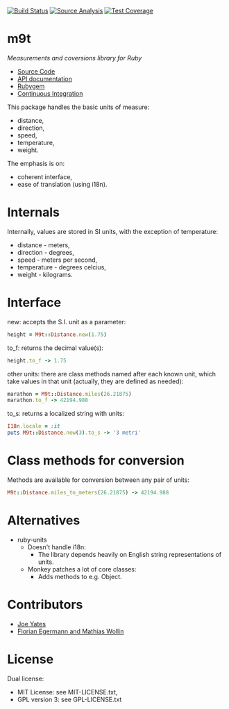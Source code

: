 [![Build Status](https://secure.travis-ci.org/joeyates/m9t.png)][Continuous Integration]
[![Source Analysis](https://codeclimate.com/github/joeyates/m9t/badges/gpa.svg)](https://codeclimate.com/github/joeyates/m9t)
[![Test Coverage](https://codeclimate.com/github/joeyates/m9t/badges/coverage.svg)](https://codeclimate.com/github/joeyates/m9t/coverage)

# m9t

*Measurements and coversions library for Ruby*

  * [Source Code]
  * [API documentation]
  * [Rubygem]
  * [Continuous Integration]

[Source Code]: https://github.com/joeyates/m9t "Source code at GitHub"
[API documentation]: http://rubydoc.info/gems/m9t/frames "RDoc API Documentation at Rubydoc.info"
[Rubygem]: http://rubygems.org/gems/m9t "Ruby gem at rubygems.org"
[Continuous Integration]: http://travis-ci.org/joeyates/m9t "Build status by Travis-CI"

This package handles the basic units of measure:

- distance,
- direction,
- speed,
- temperature,
- weight.

The emphasis is on:

- coherent interface,
- ease of translation (using i18n).

Internals
=========

Internally, values are stored in SI units, with the exception of temperature:

- distance - meters,
- direction - degrees,
- speed - meters per second,
- temperature - degrees celcius,
- weight - kilograms.

Interface
=========

new: accepts the S.I. unit as a parameter:

```ruby
height = M9t::Distance.new(1.75)
```

to_f: returns the decimal value(s):

```ruby
height.to_f -> 1.75
```

other units:
there are class methods named after each known unit,
which take values in that unit
(actually, they are defined as needed):

```ruby
marathon = M9t::Distance.miles(26.21875)
marathon.to_f -> 42194.988
```

to_s: returns a localized string with units:

```ruby
I18n.locale = :it
puts M9t::Distance.new(3).to_s -> '3 metri'
```

Class methods for conversion
============================

Methods are available for conversion between any pair of units:

```ruby
M9t::Distance.miles_to_meters(26.21875) -> 42194.988
```

Alternatives
============

- ruby-units
  - Doesn't handle i18n:
    - The library depends heavily on English string representations of units.
  - Monkey patches a lot of core classes:
    - Adds methods to e.g. Object.

Contributors
============

* [Joe Yates](https://github.com/joeyates)
* [Florian Egermann and Mathias Wollin](https://github.com/math)

License
=======

Dual license:

- MIT License: see MIT-LICENSE.txt,
- GPL version 3: see GPL-LICENSE.txt
